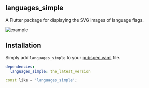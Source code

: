 ## languages_simple

A Flutter package for displaying the SVG images of language flags.

![example](https://github.com/user-attachments/assets/d1813cf7-0cdd-4e70-800a-32d02a080f71)


## Installation

Simply add `languages_simple` to your [pubspec.yaml](https://flutter.io/using-packages/) file.

```yml
dependencies:
  languages_simple: the_latest_version
```

```dart
const like = 'languages_simple';
```
